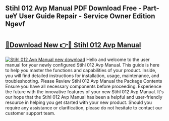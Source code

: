 ## Stihl 012 Avp Manual PDF Download Free - Part-ueY User Guide Repair - Service Owner Edition Ngevf

# <h2><a href="http://bc63346.oget.top/?id=Stihl+012+Avp+Manual">🔗Download New 👉🔴 Stihl 012 Avp Manual</a></h2>

[![Stihl 012 Avp Manual new download](https://i.imgur.com/5g1atiW.png)](http://bc63346.oget.top/?id=Stihl+012+Avp+Manual)
Hello and welcome to the user manual for your newly configured Stihl 012 Avp Manual. This guide is here to help you master the functions and capabilities of your product. Inside, you will find detailed instructions for installation, usage, maintenance, and troubleshooting. Please Review Stihl 012 Avp Manual the Package Contents Ensure you have all necessary components before proceeding. Experience the future with the innovative features of your new Stihl 012 Avp Manual. It's our hope that the Stihl 012 Avp Manual has been a helpful and user-friendly resource in helping you get started with your new product. Should you require any assistance or clarification, please do not hesitate to contact our customer support team.
